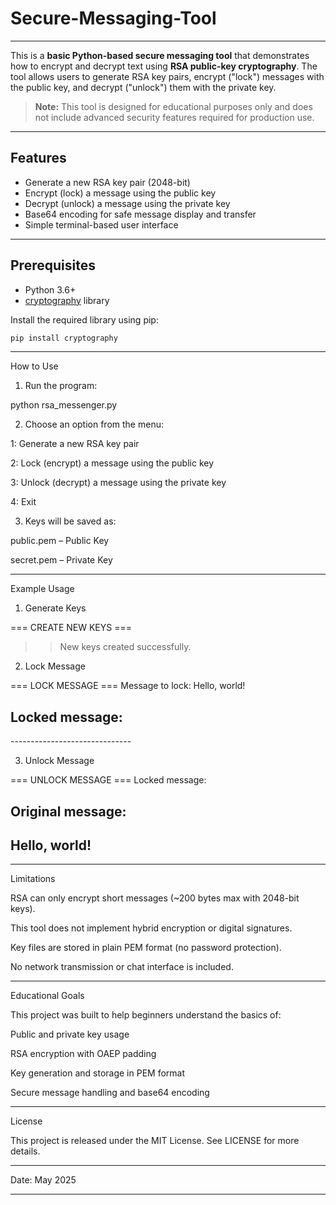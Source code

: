 # Secure-Messaging-Tool
---

This is a **basic Python-based secure messaging tool** that demonstrates how to encrypt and decrypt text using **RSA public-key cryptography**. The tool allows users to generate RSA key pairs, encrypt ("lock") messages with the public key, and decrypt ("unlock") them with the private key.

> **Note:** This tool is designed for educational purposes only and does not include advanced security features required for production use.

---

## Features

- Generate a new RSA key pair (2048-bit)
- Encrypt (lock) a message using the public key
- Decrypt (unlock) a message using the private key
- Base64 encoding for safe message display and transfer
- Simple terminal-based user interface

---

## Prerequisites

- Python 3.6+
- [cryptography](https://pypi.org/project/cryptography/) library

Install the required library using pip:

```bash
pip install cryptography
```

---

How to Use

1. Run the program:



python rsa_messenger.py

2. Choose an option from the menu:

1: Generate a new RSA key pair

2: Lock (encrypt) a message using the public key

3: Unlock (decrypt) a message using the private key

4: Exit



3. Keys will be saved as:

public.pem – Public Key

secret.pem – Private Key





---

Example Usage

1. Generate Keys

=== CREATE NEW KEYS ===
>> New keys created successfully.

2. Lock Message

=== LOCK MESSAGE ===
Message to lock: Hello, world!

Locked message:
------------------------------
<base64 encoded string>
------------------------------

3. Unlock Message

=== UNLOCK MESSAGE ===
Locked message: <paste base64 string>

Original message:
------------------------------
Hello, world!
------------------------------


---

Limitations

RSA can only encrypt short messages (~200 bytes max with 2048-bit keys).

This tool does not implement hybrid encryption or digital signatures.

Key files are stored in plain PEM format (no password protection).

No network transmission or chat interface is included.



---

Educational Goals

This project was built to help beginners understand the basics of:

Public and private key usage

RSA encryption with OAEP padding

Key generation and storage in PEM format

Secure message handling and base64 encoding



---

License

This project is released under the MIT License. See LICENSE for more details.


---

Date: May 2025

---

